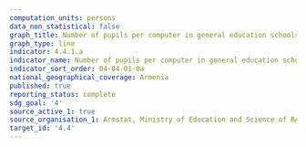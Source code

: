 ```yaml
---
computation_units: persons
data_non_statistical: false
graph_title: Number of pupils per computer in general education schools
graph_type: line
indicator: 4.4.1.a
indicator_name: Number of pupils per computer in general education schools
indicator_sort_order: 04-04-01-0a
national_geographical_coverage: Armenia
published: true
reporting_status: complete
sdg_goal: '4'
source_active_1: true
source_organisation_1: Armstat, Ministry of Education and Science of RA
target_id: '4.4'
---
```

